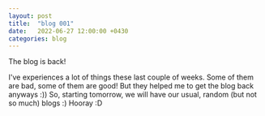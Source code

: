 ```yaml
---
layout: post
title:  "blog 001"
date:   2022-06-27 12:00:00 +0430
categories: blog
---
```


The blog is back!

I've experiences a lot of things these last couple of weeks. Some of them are bad, some of them are good! But they helped me to get the blog back anyways :)) So, starting tomorrow, we will have our usual, random (but not so much) blogs :) Hooray :D
